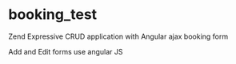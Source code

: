 # booking_test
Zend Expressive CRUD application with Angular ajax booking form

Add and Edit forms use angular JS

